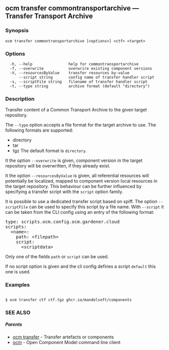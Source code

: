 ## ocm transfer commontransportarchive &mdash; Transfer Transport Archive

### Synopsis

```
ocm transfer commontransportarchive [<options>] <ctf> <target>
```

### Options

```
  -h, --help                help for commontransportarchive
  -f, --overwrite           overwrire existing component versions
  -V, --resourcesByValue    transfer resources by-value
      --script string       config name of transfer handler script
  -s, --scriptFile string   filename of transfer handler script
  -t, --type string         archive format (default "directory")
```

### Description


Transfer content of a Common Transport Archive to the given target repository.

The <code>--type</code> option accepts a file format for the
target archive to use. The following formats are supported:
- directory
- tar
- tgz
The default format is <code>directory</code>.

It the option <code>--overwrite</code> is given, component version in the
target repository will be overwritten, if they already exist.

It the option <code>--resourcesByValue</code> is given, all referential 
resources will potentially be localized, mapped to component version local
resources in the target repository.
This behaviour can be further influenced by specifying a transfer script
with the <code>script</code> option family.

It is possible to use a dedicated transfer script based on spiff.
The option <code>--scriptFile</code> can be used to specify this script
by a file name. With <code>--script</code> it can be taken from the 
CLI config using an entry of the following format:

<pre>
type: scripts.ocm.config.ocm.gardener.cloud
scripts:
  &lt;name>: 
    path: &lt;filepath> 
    script:
      &lt;scriptdata>
</pre>

Only one of the fields <code>path</code> or <code>script</code> can be used.

If no script option is given and the cli config defines a script <code>default</code>
this one is used.


### Examples

```

$ ocm transfer ctf ctf.tgz ghcr.io/mandelsoft/components

```

### SEE ALSO

##### Parents

* [ocm transfer](ocm_transfer.md)	 - Transfer artefacts or components
* [ocm](ocm.md)	 - Open Component Model command line client

